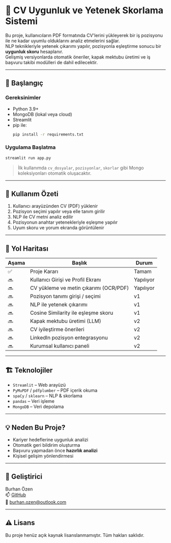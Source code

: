 # 📄 CV Uygunluk ve Yetenek Skorlama Sistemi

Bu proje, kullanıcıların PDF formatında CV'lerini yükleyerek bir iş pozisyonu ile ne kadar uyumlu olduklarını analiz etmelerini sağlar.  
NLP teknikleriyle yetenek çıkarımı yapılır, pozisyonla eşleştirme sonucu bir **uygunluk skoru** hesaplanır.  
Gelişmiş versiyonlarda otomatik öneriler, kapak mektubu üretimi ve iş başvuru takibi modülleri de dahil edilecektir.

---

## 🚀 Başlangıç

### Gereksinimler

- Python 3.9+
- MongoDB (lokal veya cloud)
- Streamlit
- pip ile:
  ```bash
  pip install -r requirements.txt
  ```

### Uygulama Başlatma

```bash
streamlit run app.py
```

> İlk kullanımda `cv_dosyalar`, `pozisyonlar`, `skorlar` gibi Mongo koleksiyonları otomatik oluşacaktır.

---

## 🧠 Kullanım Özeti

1. Kullanıcı arayüzünden CV (PDF) yüklenir  
2. Pozisyon seçimi yapılır veya elle tanım girilir  
3. NLP ile CV metni analiz edilir  
4. Pozisyonun anahtar yetenekleriyle eşleşme yapılır  
5. Uyum skoru ve yorum ekranda görüntülenir  

---

## 🧭 Yol Haritası

| Aşama | Başlık                                 | Durum     |
|-------|----------------------------------------|-----------|
| ✅    | Proje Kararı                           | Tamam    |
| 🔜    | Kullanıcı Girişi ve Profil Ekranı      | Yapılıyor|
| 🔜    | CV yükleme ve metin çıkarımı (OCR/PDF) | Yapılıyor|
| 🔜    | Pozisyon tanımı girişi / seçimi        | v1       |
| 🔜    | NLP ile yetenek çıkarımı               | v1       |
| 🔜    | Cosine Similarity ile eşleşme skoru    | v1       |
| 🔜    | Kapak mektubu üretimi (LLM)            | v2       |
| 🔜    | CV iyileştirme önerileri               | v2       |
| 🔜    | LinkedIn pozisyon entegrasyonu         | v2       |
| 🔜    | Kurumsal kullanıcı paneli              | v2       |

---

## 🏗️ Teknolojiler

- `Streamlit` – Web arayüzü
- `PyMuPDF` / `pdfplumber` – PDF içerik okuma
- `spaCy` / `sklearn` – NLP & skorlama
- `pandas` – Veri işleme
- `MongoDB` – Veri depolama

---

## 💡 Neden Bu Proje?

- Kariyer hedeflerine uygunluk analizi
- Otomatik geri bildirim oluşturma
- Başvuru yapmadan önce **hazırlık analizi**
- Kişisel gelişim yönlendirmesi

---

## 🧩 Geliştirici

Burhan Özen  
📫 [GitHub](https://github.com/burhanozen29)  
📧 burhan.ozen@outlook.com

---

## ⚠️ Lisans

Bu proje henüz açık kaynak lisanslanmamıştır. Tüm hakları saklıdır.
